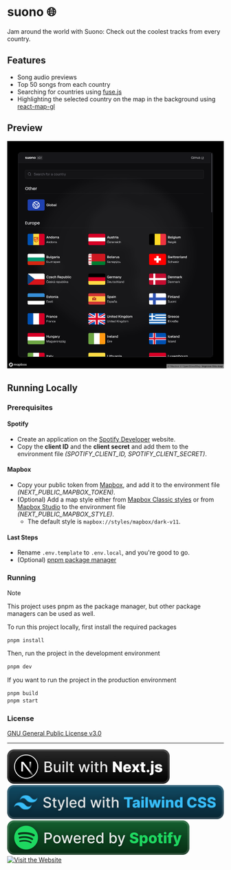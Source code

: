 # suono 🌐

Jam around the world with Suono: Check out the coolest tracks from every country.

## Features

- Song audio previews
- Top 50 songs from each country
- Searching for countries using [fuse.js](https://www.fusejs.io/)
- Highlighting the selected country on the map in the background using [react-map-gl](https://visgl.github.io/react-map-gl/)
  
## Preview

<a aria-label="Similar Songs preview" href="https://similar-songs.itsbruno.dev/song/3gY6tiCNsuVi6s8kPV6aQg">
  <img src="assets/preview.png">
</a>

## Running Locally

### Prerequisites

#### Spotify
- Create an application on the [Spotify Developer](https://developer.spotify.com/dashboard/create) website.
- Copy the **client ID** and the **client secret** and add them to the environment file _(SPOTIFY_CLIENT_ID, SPOTIFY_CLIENT_SECRET)_.

#### Mapbox

- Copy your public token from [Mapbox](https://account.mapbox.com), and add it to the environment file _(NEXT_PUBLIC_MAPBOX_TOKEN)_.
- (Optional) Add a map style either from [Mapbox Classic styles](https://docs.mapbox.com/api/maps/styles/#classic-mapbox-styles) or from [Mapbox Studio](https://studio.mapbox.com) to the environment file _(NEXT_PUBLIC_MAPBOX_STYLE)_.
  - The default style is `mapbox://styles/mapbox/dark-v11`.

#### Last Steps

- Rename `.env.template` to `.env.local`, and you're good to go.
- (Optional) [pnpm package manager](https://pnpm.io)

### Running

> [!NOTE]  
> This project uses pnpm as the package manager, but other package managers can be used as well.

To run this project locally, first install the required packages

```bash
pnpm install
```

Then, run the project in the development environment

```bash
pnpm dev
```

If you want to run the project in the production environment

```bash
pnpm build
pnpm start
```

### License

[GNU General Public License v3.0](https://choosealicense.com/licenses/gpl-3.0/)

---

<a href="https://nextjs.org"><img src="assets/badges/built-with-nextjs.svg" alt="Built with Next.js"></a>
<a href="https://tailwindcss.com"><img src="assets/badges/styled-with-tailwindcss.svg" alt="Styled with Tailwind CSS"></a>
<a href="https://spotify.com"><img src="assets/badges/powered-by-spotify.svg" alt="Powered by Spotify"></a>
<a href="https://suono.itsbruno.dev"><img src="https://cdn.jsdelivr.net/npm/@intergrav/devins-badges@3/assets/compact/documentation/website_vector.svg" alt="Visit the Website"></a>
